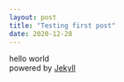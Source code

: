 ```yaml
---
layout: post
title: "Testing first post"
date: 2020-12-28
---
```


hello world <br> powered by [Jekyll](http://jekyllrb.com) 
